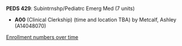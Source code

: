 **PEDS 429**: Subintrnshp/Pediatrc Emerg Med (7 units)

- **A00** (Clinical Clerkship) (time and location TBA) by Metcalf, Ashley (A14048070)

[Enrollment numbers over time](./PEDS429.tsv)
